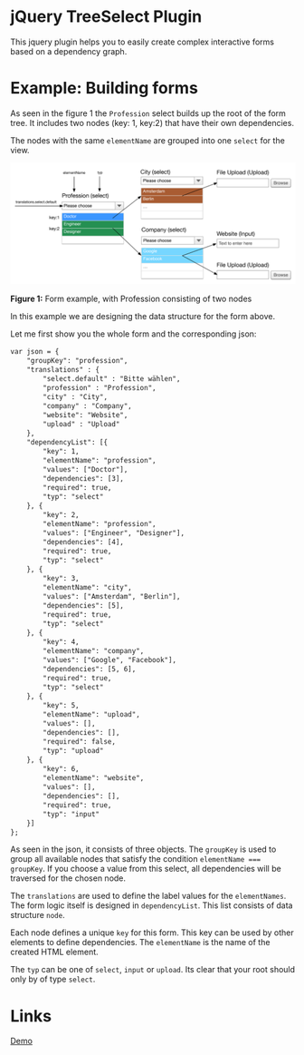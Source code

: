 jQuery TreeSelect Plugin
=========================

This jquery plugin helps you to easily create complex interactive forms based on a dependency graph.

Example: Building forms
=========

As seen in the figure 1 the `Profession` select builds up the root of the form tree. It includes two nodes (key: 1, key:2) that have their own dependencies.

The nodes with the same `elementName` are grouped into one `select` for the view.

<img src="https://raw.githubusercontent.com/janessbach/jquery.treeselect/master/docs/img/jQuery.treeselect.png" width="600">

**Figure 1:** Form example, with Profession consisting of two nodes


In this example we are designing the data structure for the form above. 

Let me first show you the whole form and the corresponding json:

```
var json = {
    "groupKey": "profession",
    "translations" : {
        "select.default" : "Bitte wählen",
        "profession" : "Profession",
        "city" : "City",
        "company" : "Company",
   		"website": "Website",
   		"upload" : "Upload"
    },
    "dependencyList": [{
        "key": 1,
        "elementName": "profession",
        "values": ["Doctor"],
        "dependencies": [3],
        "required": true,
        "typ": "select"
    }, {
        "key": 2,
        "elementName": "profession",
        "values": ["Engineer", "Designer"],
        "dependencies": [4],
        "required": true,
        "typ": "select"
    }, {
        "key": 3,
        "elementName": "city",
        "values": ["Amsterdam", "Berlin"],
        "dependencies": [5],
        "required": true,
        "typ": "select"
    }, {
        "key": 4,
        "elementName": "company",
        "values": ["Google", "Facebook"],
        "dependencies": [5, 6],
        "required": true,
        "typ": "select"
    }, {
        "key": 5,
        "elementName": "upload",
        "values": [],
        "dependencies": [],
        "required": false,
        "typ": "upload"
    }, {
        "key": 6,
        "elementName": "website",
        "values": [],
        "dependencies": [],
        "required": true,
        "typ": "input"
    }]
};
```

As seen in the json, it consists of three objects. The `groupKey` is used to group all available nodes that satisfy the condition `elementName === groupKey`. If you choose a value from this select, all dependencies will be traversed for the chosen node.

The `translations` are used to define the label values for the `elementNames`. The form logic itself is designed in `dependencyList`. This list consists of data structure `node`.

Each node defines a unique `key` for this form. This key can be used by other elements to define dependencies. The `elementName` is the name of the created HTML element.

The `typ` can be one of `select`, `input` or `upload`. Its clear that your root should only by of type `select`.

Links
=====

[Demo](http://htmlpreview.github.io/?https://github.com/janessbach/jquery.treeselect/blob/master/docs/demo.html)
